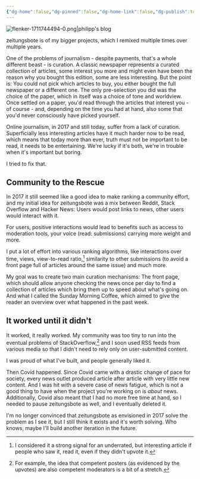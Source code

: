 ```yaml
---
{"dg-home":false,"dg-pinned":false,"dg-home-link":false,"dg-publish":true,"type":"post","disabled rules":["header-increment","yaml-title","yaml-title-alias","file-name-heading"],"title":"zeitungsbote","dg-permalink":"zeitungsbote/","created-date":"2020-11-03T00:00:00","updated-date":"2025-05-05T17:44:29","tags":["pet-project-sematary"],"dg-path":"zeitungsbote.md","permalink":"/zeitungsbote/","dgPassFrontmatter":true,"created":"2020-11-03T00:00:00","updated":"2025-05-05T17:44:29"}
---
```



![flenker-1711744494-0.png|philipp's blog](/img/user/attachments/flenker-1711744494-0.png)


zeitungsbote is of my bigger projects, which I remixed multiple times over multiple years.

One of the problems of journalism - despite payments, that's a whole different beast - is curation. A classic newspaper represents a curated collection of articles, some interest you more and might even have been the reason why you bought this edition, some are less interesting. But the point is: You could not pick which articles to buy, you either bought the full newspaper or a different one. The only pre-selection you did was the choice of the paper, which in itself was a choice of tone and worldview. Once settled on a paper, you'd read through the articles that interest you - of course - and, depending on the time you had at hand, also some that you'd never consciously have picked yourself.

Online journalism, in 2017 and still today, suffer from a lack of curation. Superficially less interesting articles have it much harder now to be read, which means that today more than ever, truth must not be important to be read, it needs to be entertaining. We're lucky if it's both, we're in trouble when it's important but boring.

I tried to fix that.

## Community to the Rescue
In 2017 it still seemed like a good idea to make ranking a community effort, and my initial idea for zeitungsbote was a mix between Reddit, Stack Overflow and Hacker News: Users would post links to news, other users would interact with it.

For users, positive interactions would lead to benefits such as access to moderation tools, your voice (read: submissions) carrying more weight and more.

I put a lot of effort into various ranking algorithms, like interactions over time, views, view-to-read ratio,[^1] similarity to other submissions (to avoid a front page full of articles around the same issue) and much more.

My goal was to create two main curation mechanisms: The front page, which should allow anyone checking the news once per day to find a collection of articles which bring them up to speed about what's going on. And what I called the Sunday Morning Coffee, which aimed to give the reader an overview over what happened in the past week.

## It worked until it didn't
It worked, it really worked. My community was too tiny to run into the eventual problems of StackOverflow,[^2] and I soon used RSS feeds from various media so that I didn't need to rely only on user-submitted content.

I was proud of what I've built, and people generally liked it.

Then Covid happened. Since Covid came with a drastic change of pace for society, every news outlet produced  article after article with very little new content. And I was hit with a severe case of news fatigue, which is not a good thing to have when the project you're working on is _about_ news. Additionally, Covid also meant that I had no more free time at hand, so I needed to pause zeitungsbote as well, and I eventually deleted it.

I'm no longer convinced that zeitungsbote as envisioned in 2017 solve the problem as I see it, but I still think it exists and it's worth solving.
Who knows, maybe I'll build another iteration in the future.

[^1]: I considered it a strong signal for an underrated, but interesting article if people who saw it, read it, even if they didn't upvote it.
[^2]: For example, the idea that competent posters (as evidenced by the upvotes) are also competent moderators is a bit of a stretch.
